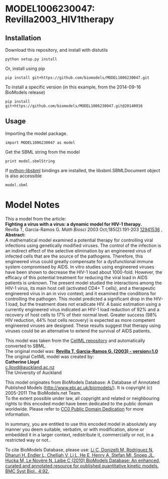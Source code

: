 # MODEL1006230047: Revilla2003_HIV1therapy

## Installation

Download this repository, and install with distutils

`python setup.py install`

Or, install using pip

`pip install git+https://github.com/biomodels/MODEL1006230047.git`

To install a specific version (in this example, from the 2014-09-16 BioModels release)

`pip install git+https://github.com/biomodels/MODEL1006230047.git@20140916`

## Usage

Importing the model package.

`import MODEL1006230047 as model`

Get the SBML string from the model

`print model.sbmlString`

If [python-libsbml](https://pypi.python.org/pypi/python-libsbml) bindings are
installed, the libsbml.SBMLDocument object is also accessible

`model.sbml`


# Model Notes


This a model from the article:  
**Fighting a virus with a virus: a dynamic model for HIV-1 therapy.**   
Revilla T, Garcia-Ramos G. _Math Biosci_ 2003 Oct;185(2):191-203
[12941536](http://www.ncbi.nlm.nih.gov/pubmed/12941536) ,  
**Abstract:**   
A mathematical model examined a potential therapy for controlling viral
infections using genetically modified viruses. The control of the infection is
an indirect effect of the selective elimination by an engineered virus of
infected cells that are the source of the pathogens. Therefore, this
engineered virus could greatly compensate for a dysfunctional immune system
compromised by AIDS. In vitro studies using engineered viruses have been shown
to decrease the HIV-1 load about 1000-fold. However, the efficacy of this
potential treatment for reducing the viral load in AIDS patients is unknown.
The present model studied the interactions among the HIV-1 virus, its main
host cell (activated CD4+ T cells), and a therapeutic engineered virus in an
in vivo context; and it examined the conditions for controlling the pathogen.
This model predicted a significant drop in the HIV-1 load, but the treatment
does not eradicate HIV. A basic estimation using a currently engineered virus
indicated an HIV-1 load reduction of 92% and a recovery of host cells to 17%
of their normal level. Greater success (98% HIV reduction, 44% host cells
recovery) is expected as more competent engineered viruses are designed. These
results suggest that therapy using viruses could be an alternative to extend
the survival of AIDS patients.

This model was taken from the [CellML
repository](http://www.cellml.org/models) and automatically converted to SBML.  
The original model was: [ **Revilla T, Garcia-Ramos G. (2003) - version=1.0**
](http://models.cellml.org/exposure/b4e4b1aa771e20da41f05df763013186)  
The original CellML model was created by:  
**Catherine Lloyd**   
c.lloyd@auckland.ac.nz  
The University of Auckland  

This model originates from BioModels Database: A Database of Annotated
Published Models (http://www.ebi.ac.uk/biomodels/). It is copyright (c)
2005-2011 The BioModels.net Team.  
To the extent possible under law, all copyright and related or neighbouring
rights to this encoded model have been dedicated to the public domain
worldwide. Please refer to [CC0 Public Domain
Dedication](http://creativecommons.org/publicdomain/zero/1.0/) for more
information.

In summary, you are entitled to use this encoded model in absolutely any
manner you deem suitable, verbatim, or with modification, alone or embedded it
in a larger context, redistribute it, commercially or not, in a restricted way
or not..  
  
To cite BioModels Database, please use: [Li C, Donizelli M, Rodriguez N,
Dharuri H, Endler L, Chelliah V, Li L, He E, Henry A, Stefan MI, Snoep JL,
Hucka M, Le Novère N, Laibe C (2010) BioModels Database: An enhanced, curated
and annotated resource for published quantitative kinetic models. BMC Syst
Biol., 4:92.](http://www.ncbi.nlm.nih.gov/pubmed/20587024)


